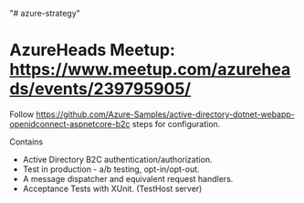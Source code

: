 "# azure-strategy" 
# AzureHeads Meetup: https://www.meetup.com/azureheads/events/239795905/

Follow https://github.com/Azure-Samples/active-directory-dotnet-webapp-openidconnect-aspnetcore-b2c steps for configuration.

Contains
- Active Directory B2C authentication/authorization.
- Test in production - a/b testing, opt-in/opt-out.
- A message dispatcher and equivalent request handlers.
- Acceptance Tests with XUnit. (TestHost server)
